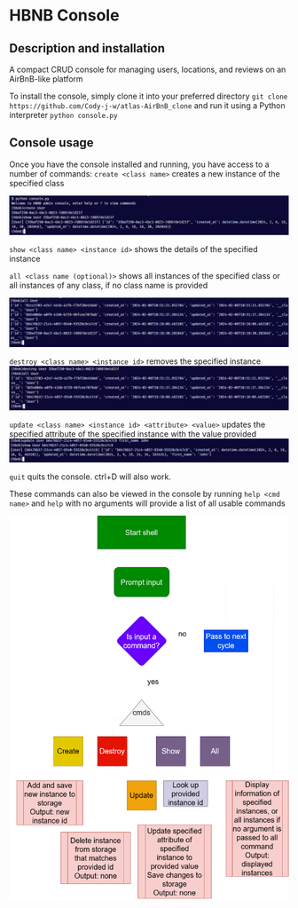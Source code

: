 # HBNB Console

## Description and installation

A compact CRUD console for managing users, locations, and reviews
on an AirBnB-like platform

To install the console, simply clone it into your preferred directory
    `git clone https://github.com/Cody-j-w/atlas-AirBnB_clone`
and run it using a Python interpreter
    `python console.py`

## Console usage

Once you have the console installed and running, you have access to a number
of commands:
`create <class name>` creates a new instance of the specified class

![create command example](https://github.com/Cody-j-w/atlas-AirBnB_clone/blob/main/example_images/User_create.PNG)

`show <class name> <instance id>` shows the details of the specified instance

`all <class name (optional)>` shows all instances of the specified class
or all instances of any class, if no class name is provided

![all command example, with User specification provided](https://github.com/Cody-j-w/atlas-AirBnB_clone/blob/main/example_images/all_example.PNG)

`destroy <class name> <instance id>` removes the specified instance
![destroy command example](https://github.com/Cody-j-w/atlas-AirBnB_clone/blob/main/example_images/example_destroy.PNG)

`update <class name> <instance id> <attribute> <value>` updates the specified
attribute of the specified instance with the value provided
![update command example](https://github.com/Cody-j-w/atlas-AirBnB_clone/blob/main/example_images/update_example.PNG)

`quit` quits the console. ctrl+D will also work.

These commands can also be viewed in the console by running `help <cmd name>`
and `help` with no arguments will provide a list of all usable commands

![console behavior flowchart](https://github.com/Cody-j-w/atlas-AirBnB_clone/blob/main/console_diagram.png)
